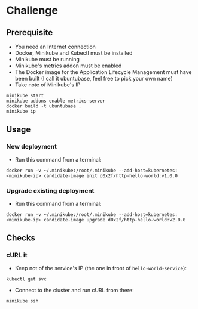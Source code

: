 # Challenge
## Prerequisite
- You need an Internet connection
- Docker, Minikube and Kubectl must be installed
- Minikube must be running
- Minikube's metrics addon must be enabled
- The Docker image for the Application Lifecycle Management must have been built (I call it ubuntubase, feel free to pick your own name)
- Take note of Minikube's IP
```
minikube start
minikube addons enable metrics-server
docker build -t ubuntubase .
minikube ip
```
## Usage
### New deployment
- Run this command from a terminal:
```
docker run -v ~/.minikube:/root/.minikube --add-host=kubernetes:<minikube-ip> candidate-image init d0x2f/http-hello-world:v1.0.0
```
### Upgrade existing deployment
- Run this command from a terminal:
```
docker run -v ~/.minikube:/root/.minikube --add-host=kubernetes:<minikube-ip> candidate-image upgrade d0x2f/http-hello-world:v2.0.0
```
## Checks
### cURL it
- Keep not of the service's IP (the one in front of `hello-world-service`):
```
kubectl get svc
```
- Connect to the cluster and run cURL from there:
```
minikube ssh

```